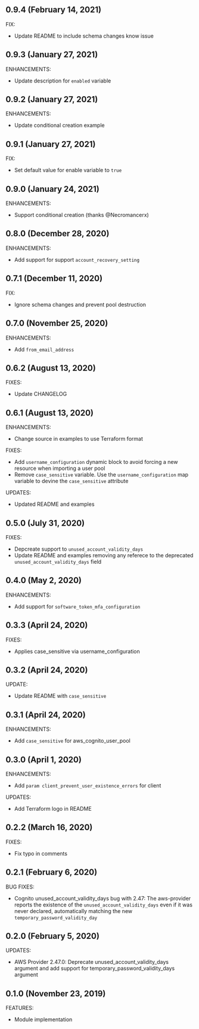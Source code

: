 ## 0.9.4  (February 14, 2021)

FIX:

* Update README to include schema changes know issue

## 0.9.3  (January 27, 2021)

ENHANCEMENTS:

* Update description for `enabled` variable


## 0.9.2  (January 27, 2021)

ENHANCEMENTS:

* Update conditional creation example

## 0.9.1  (January 27, 2021)

FIX:

* Set default value for enable variable to `true`

## 0.9.0  (January 24, 2021)

ENHANCEMENTS:

* Support conditional creation (thanks @Necromancerx)

## 0.8.0  (December 28, 2020)

ENHANCEMENTS:

* Add support for support `account_recovery_setting`

## 0.7.1  (December 11, 2020)

FIX:

* Ignore schema changes and prevent pool destruction

## 0.7.0  (November 25, 2020)

ENHANCEMENTS:

* Add `from_email_address`

## 0.6.2  (August 13, 2020)

FIXES:

* Update CHANGELOG

## 0.6.1  (August 13, 2020)

ENHANCEMENTS:

* Change source in examples to use Terraform format

FIXES:

* Add `username_configuration` dynamic block to avoid forcing a new resource when importing a user pool
* Remove `case_sensitive` variable. Use the `username_configuration` map variable to devine the `case_sensitive` attribute

UPDATES:

* Updated README and examples

## 0.5.0  (July 31, 2020)

FIXES:

* Depcreate support to `unused_account_validity_days`
* Update README and examples removing any referece to the deprecated `unused_account_validity_days` field

## 0.4.0 (May 2, 2020)

ENHANCEMENTS:

* Add support for `software_token_mfa_configuration`

## 0.3.3  (April 24, 2020)

FIXES:

* Applies case_sensitive via username_configuration

## 0.3.2 (April 24, 2020)

UPDATE:

* Update README with `case_sensitive`

## 0.3.1 (April 24, 2020)

ENHANCEMENTS:

* Add `case_sensitive` for aws_cognito_user_pool

## 0.3.0 (April 1, 2020)

ENHANCEMENTS:

* Add `param client_prevent_user_existence_errors` for client

UPDATES:

* Add Terraform logo in README

## 0.2.2 (March 16, 2020)

FIXES:

* Fix typo in comments

## 0.2.1 (February 6, 2020)

BUG FIXES:

* Cognito unused_account_validity_days bug with 2.47:  The aws-provider reports the existence of the `unused_account_validity_days` even if it was never declared, automatically matching the new `temporary_password_validity_day`

## 0.2.0 (February 5, 2020)

UPDATES:

* AWS Provider 2.47.0: Deprecate unused_account_validity_days argument and add support for temporary_password_validity_days argument

## 0.1.0 (November 23, 2019)

FEATURES:

  * Module implementation
